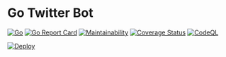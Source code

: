 # Go Twitter Bot
[![Go](https://github.com/fabiothiroki/go-twitter-bot/actions/workflows/go.yml/badge.svg)](https://github.com/fabiothiroki/go-twitter-bot/actions/workflows/go.yml) [![Go Report Card](https://goreportcard.com/badge/github.com/fabiothiroki/go-twitter-bot)](https://goreportcard.com/report/github.com/fabiothiroki/go-twitter-bot) [![Maintainability](https://api.codeclimate.com/v1/badges/7394a392b5efbe79258f/maintainability)](https://codeclimate.com/github/fabiothiroki/go-twitter-bot/maintainability) [![Coverage Status](https://coveralls.io/repos/github/fabiothiroki/go-twitter-bot/badge.svg?branch=main)](https://coveralls.io/github/fabiothiroki/go-twitter-bot?branch=main) [![CodeQL](https://github.com/fabiothiroki/go-twitter-bot/actions/workflows/codeql-analysis.yml/badge.svg)](https://github.com/fabiothiroki/go-twitter-bot/actions/workflows/codeql-analysis.yml)

[![Deploy](https://www.herokucdn.com/deploy/button.svg)](https://heroku.com/deploy?template=https://github.com/fabiothiroki/go-twitter-bot)
